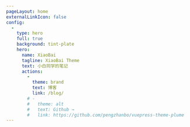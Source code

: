 ```yaml
---
pageLayout: home
externalLinkIcon: false
config:
  -
    type: hero
    full: true
    background: tint-plate
    hero:
      name: XiaoBai
      tagline: XiaoBai Theme
      text: 小白同学的笔记
      actions:
        -
          theme: brand
          text: 博客
          link: /blog/
        # -
        #   theme: alt
        #   text: Github →
        #   link: https://github.com/pengzhanbo/vuepress-theme-plume
---
```

